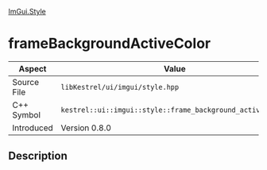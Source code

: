 [ImGui.Style](index)
# frameBackgroundActiveColor
| Aspect | Value |
| --- | --- |
| Source File | `libKestrel/ui/imgui/style.hpp` |
| C++ Symbol | `kestrel::ui::imgui::style::frame_background_active_color` |
| Introduced | Version 0.8.0 |
## Description

